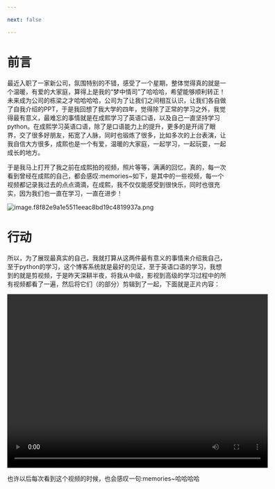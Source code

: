 ```yaml
---

next: false

---
```




<BlogInfo id="1059" title="我的英语口语学习之旅" author="白日梦想猿" pv=0 read_times=0 pre_cost_time="35" category="English" tag_list="['英语口语', '              成熙']" create_time="2023.07.09 20:54:30.877657" update_time="2023.07.09 21:59:58.709140" />

# 前言

最近入职了一家新公司，氛围特别的不错，感受了一个星期，整体觉得真的就是一个温暖，有爱的大家庭，算得上是我的“梦中情司”了哈哈哈，希望能够顺利转正！未来成为公司的栋梁之才哈哈哈哈，公司为了让我们之间相互认识，让我们各自做了自我介绍的PPT，于是我回想了我大学的四年，觉得除了正常的学习之外，我觉得最有意义，最难忘的事情就是在成熙学习了英语口语，以及自己一直坚持学习python。在成熙学习英语口语，除了是口语能力上的提升，更多的是开阔了眼界，交了很多好朋友，拓宽了人脉，同时也锻炼了很多，比如多次的上台表演，让我自信大方很多，成熙也是一个有爱，温暖的大家庭，一起学习，一起玩耍，一起成长的地方。

于是我马上打开了我之前在成熙拍的视频，照片等等，满满的回忆，真的，每一次看到曾经在成熙的自己，都会感叹:memories~如下，是其中的一些视频，每一个视频都记录我过去的点点滴滴，在成熙，我不仅仅能感受到很快乐，同时也很充实，因为我们也一直在学习，一直在进步！

![image.f8f82e9a1e5511eeac8bd19c4819937a.png](http://www.lll.plus/media/image/2023/07/09/image.f8f82e9a1e5511eeac8bd19c4819937a.png)

# 行动

所以，为了展现最真实的自己，我就打算从这两件最有意义的事情来介绍我自己，至于python的学习，这个博客系统就是最好的见证，至于英语口语的学习，我想到的就是剪视频，于是昨天深耕半夜，将我从中级，影视到高级的学习过程中的所有视频都看了一遍，然后将它们（的部分）剪辑到了一起，下面就是正片内容：


<video
src="http://www.lll.plus/media/video/2023/07/09/a2f0501e029c91308587ae5eb809a39e.7b725bc41e5711eeac8bd19c4819937a.mp4" 
controls=""
height=400 
width=600> 
</video>

也许以后每次看到这个视频的时候，也会感叹一句:memories~哈哈哈哈





<ActionBox />

